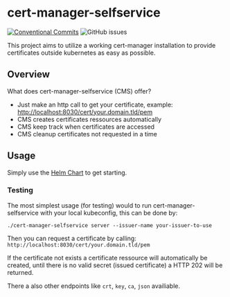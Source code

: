 # cert-manager-selfservice

[![Conventional Commits](https://img.shields.io/badge/Conventional%20Commits-1.0.0-yellow.svg)](https://conventionalcommits.org)
![GitHub issues](https://img.shields.io/github/issues/Mario-F/cert-manager-selfservice)

This project aims to utilize a working cert-manager installation to provide certificates outside kubernetes as easy as possible.

## Overview

What does cert-manager-selfservice (CMS) offer?

* Just make an http call to get your certificate, example: <http://localhost:8030/cert/your.domain.tld/pem>
* CMS creates certificates ressources automatically
* CMS keep track when certificates are accessed
* CMS cleanup certificates not requested in a time

## Usage

Simply use the [Helm Chart](https://github.com/Mario-F/helm-charts/tree/main/charts/cert-manager-selfservice) to get starting.

### Testing

The most simplest usage (for testing) would to run cert-manager-selfservice with your local kubeconfig, this can be done by:

```shell
./cert-manager-selfservice server --issuer-name your-issuer-to-use
```

Then you can request a certificate by calling: `http://localhost:8030/cert/your.domain.tld/pem`

If the certificate not exists a certificate ressource will automatically be created, until there is no valid secret (issued certificate) a HTTP 202 will be returned.

There a also other endpoints like `crt`, `key`, `ca`, `json` availiable.

